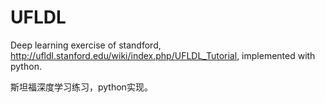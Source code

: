 # UFLDL
Deep learning exercise of standford, http://ufldl.stanford.edu/wiki/index.php/UFLDL_Tutorial, implemented with python.

斯坦福深度学习练习，python实现。



